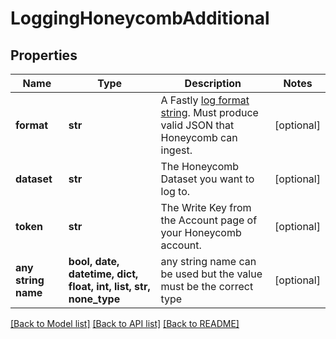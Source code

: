 # LoggingHoneycombAdditional


## Properties
Name | Type | Description | Notes
------------ | ------------- | ------------- | -------------
**format** | **str** | A Fastly [log format string](https://docs.fastly.com/en/guides/custom-log-formats). Must produce valid JSON that Honeycomb can ingest. | [optional] 
**dataset** | **str** | The Honeycomb Dataset you want to log to. | [optional] 
**token** | **str** | The Write Key from the Account page of your Honeycomb account. | [optional] 
**any string name** | **bool, date, datetime, dict, float, int, list, str, none_type** | any string name can be used but the value must be the correct type | [optional]

[[Back to Model list]](../README.md#documentation-for-models) [[Back to API list]](../README.md#documentation-for-api-endpoints) [[Back to README]](../README.md)


